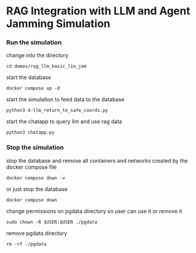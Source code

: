 # RAG Integration with LLM and Agent Jamming Simulation


### Run the simulation

change into the directory

```
cd demos/rag_llm_basic_lin_jam
```

start the database

```
docker compose up -d
```

start the simulation to feed data to the database

```
python3 4-llm_return_to_safe_coords.py
```

start the chatapp to query llm and use rag data

```
python3 chatapp.py
```

### Stop the simulation

stop the database and remove all containers and networks created by the docker compose file

```
docker compose down -v
```

or just stop the database

```
docker compose down
```


change permissions on pgdata directory so user can use it or remove it

```
sudo chown -R $USER:$USER ./pgdata
```

remove pgdata directory

```
rm -rf ./pgdata
```
